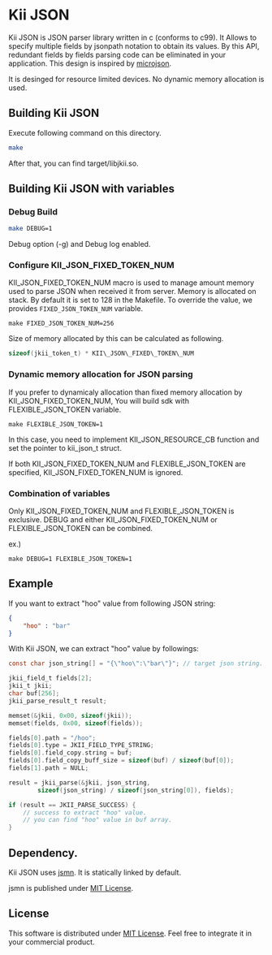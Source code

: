 # Kii JSON

Kii JSON is JSON parser library written in c (conforms to c99).
It Allows to specify multiple fields by jsonpath notation to obtain its values.
By this API, redundant fields by fields parsing code can be eliminated in your
application.
This design is inspired by [microjson](http://www.catb.org/esr/microjson/).

It is desinged for resource limited devices.
No dynamic memory allocation is used.

## Building Kii JSON

Execute following command on this directory.

```sh
make
```

After that, you can find target/libjkii.so.

## Building Kii JSON with variables

### Debug Build
```sh
make DEBUG=1
```

Debug option (-g) and Debug log enabled.

### Configure KII\_JSON\_FIXED\_TOKEN\_NUM

KII\_JSON\_FIXED\_TOKEN\_NUM  macro is used to manage amount memory used to
parse JSON when received it from server.
Memory is allocated on stack.
By default it is set to 128 in the Makefile.
To override the value, we provides `FIXED_JSON_TOKEN_NUM` variable.
```
make FIXED_JSON_TOKEN_NUM=256
```

Size of memory allocated by this can be calculated as following.
```c
sizeof(jkii_token_t) * KII\_JSON\_FIXED\_TOKEN\_NUM
```

### Dynamic memory allocation for JSON parsing
If you prefer to dynamicaly allocation than fixed memory allocation by
KII\_JSON\_FIXED\_TOKEN\_NUM, You will build sdk with FLEXIBLE\_JSON\_TOKEN
variable.

```
make FLEXIBLE_JSON_TOKEN=1
```

In this case, you need to implement KII\_JSON\_RESOURCE\_CB function and set the
pointer to kii\_json\_t struct.

If both KII\_JSON\_FIXED\_TOKEN\_NUM and FLEXIBLE\_JSON\_TOKEN are specified,
KII\_JSON\_FIXED\_TOKEN\_NUM is ignored.

### Combination of variables
Only KII\_JSON\_FIXED\_TOKEN\_NUM and FLEXIBLE\_JSON\_TOKEN is exclusive.
DEBUG and either KII\_JSON\_FIXED\_TOKEN\_NUM or FLEXIBLE\_JSON\_TOKEN
can be combined.

ex.)

```
make DEBUG=1 FLEXIBLE_JSON_TOKEN=1
```

## Example

If you want to extract "hoo" value from following JSON string:

```json
{
    "hoo" : "bar"
}
```

With Kii JSON, we can extract "hoo" value by followings:

```c
const char json_string[] = "{\"hoo\":\"bar\"}"; // target json string.

jkii_field_t fields[2];
jkii_t jkii;
char buf[256];
jkii_parse_result_t result;

memset(&jkii, 0x00, sizeof(jkii));
memset(fields, 0x00, sizeof(fields));

fields[0].path = "/hoo";
fields[0].type = JKII_FIELD_TYPE_STRING;
fields[0].field_copy.string = buf;
fields[0].field_copy_buff_size = sizeof(buf) / sizeof(buf[0]);
fields[1].path = NULL;

result = jkii_parse(&jkii, json_string,
        sizeof(json_string) / sizeof(json_string[0]), fields);

if (result == JKII_PARSE_SUCCESS) {
    // success to extract "hoo" value.
    // you can find "hoo" value in buf array.
}
```

## Dependency.

Kii JSON uses [jsmn](http://zserge.com/jsmn.html).
It is statically linked by default.

jsmn is published under [MIT
License](http://opensource.org/licenses/mit-license.php).

## License
This software is distributed under [MIT License](http://opensource.org/licenses/mit-license.php).
Feel free to integrate it in your commercial product.
